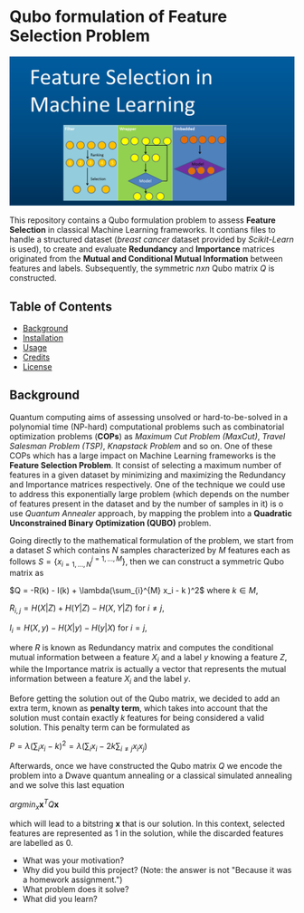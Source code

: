 # Qubo formulation of Feature Selection Problem

<img src="/imgs/feature_sel_ml.jpg" width="1024"/>

This repository contains a Qubo formulation problem to assess **Feature Selection** in classical Machine Learning frameworks.
It contians files to handle a structured dataset (*breast cancer* dataset provided by *Scikit-Learn* is used), to create and evaluate **Redundancy** and **Importance** matrices originated from the **Mutual and Conditional Mutual Information** between features and labels. Subsequently, the symmetric $n x n$ Qubo matrix $Q$ is constructed. 

## Table of Contents

- [Background](#background)
- [Installation](#installation)
- [Usage](#usage)
- [Credits](#credits)
- [License](#license)

## Background

Quantum computing aims of assessing unsolved or hard-to-be-solved in a polynomial time (NP-hard) computational problems such as combinatorial optimization problems (**COPs**) as *Maximum Cut Problem (MaxCut)*, *Travel Salesman Problem (TSP)*, *Knapstack Problem* and so on. One of these COPs which has a large impact on Machine Learning frameworks is the **Feature Selection Problem**. It consist of selecting a maximum number of features in a given dataset by minimizing and maximizing the Redundancy and Importance matrices respectively. One of the technique we could use to address this exponentially large problem (which depends on the number of features present in the dataset and by the number of samples in it) is o use *Quantum Annealer* approach, by mapping the problem into a **Quadratic Unconstrained Binary Optimization (QUBO)** problem.


Going directly to the mathematical formulation of the problem, we start from a dataset $S$ which contains $N$ samples characterized by $M$ features each as follows $S = \{x_{i=1, ..., N}^{j=1, ..., M}\}$,
then we can construct a symmetric Qubo matrix as


$Q = -R(k) - I(k) + \lambda(\sum_{i}^{M} x_i - k )^2$ where $k \in M$,

$R_{i,j} = H(X|Z) + H(Y|Z) - H(X,Y|Z)$ for $i \neq j$,

$I_i = H(X,y) - H(X|y) - H(y|X)$ for $i = j$,


where $R$ is known as Redundancy matrix and computes the conditional mutual information between a feature $X_i$ and a label $y$ knowing a feature $Z$, while the Importance matrix is actually a vector that represents the mutual information between a feature $X_i$ and the label $y$. 

Before getting the solution out of the Qubo matrix, we decided to add an extra term, known as **penalty term**, which takes into account that the solution must contain exactly *k* features for being considered a valid solution. This penalty term can be formulated as

$P = \lambda(\sum_i x_i - k)^2 = \lambda(\sum_i x_i - 2k\sum_{i \neq j} x_i x_j)$ 


Afterwards, once we have constructed the Qubo matrix $Q$ we encode the problem into a Dwave quantum annealing or a classical simulated annealing and we solve this last equation

$argmin_x \mathbf{x}^TQ\mathbf{x}$

which will lead to a bitstring $\mathbf{x}$ that is our solution. In this context, selected features are represented as $1$ in the solution, while the discarded features are labelled as $0$.

- What was your motivation?
- Why did you build this project? (Note: the answer is not "Because it was a homework assignment.")
- What problem does it solve?
- What did you learn?
